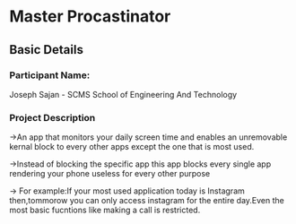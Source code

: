 # Master Procastinator

## Basic Details
### Participant Name: 
  Joseph Sajan - SCMS School of Engineering And Technology

### Project Description
  ->An app that monitors your daily screen time and enables an unremovable kernal block to every other apps except the one that is most used.
  
  ->Instead of blocking the specific app this app blocks every single app rendering your phone useless for every other purpose
  
  -> For example:If your most used application today is Instagram then,tommorow you can only access instagram for the entire day.Even the most basic fucntions like making a call is restricted.
